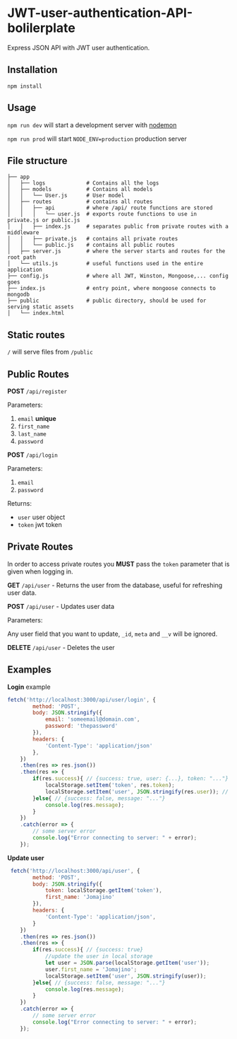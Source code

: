 # JWT-user-authentication-API-bolilerplate
Express JSON API with JWT user authentication.

## Installation

```
npm install
```

## Usage
`npm run dev` will start a development server with [nodemon]()

`npm run prod` will start `NODE_ENV=production` production server

## File structure
```
├── app
│   ├── logs             # Contains all the logs
│   ├── models           # Contains all models
│   │   └── User.js      # User model
│   ├── routes           # contains all routes
│   │   ├── api          # where /api/ route functions are stored
│   │   │   └── user.js  # exports route functions to use in private.js or public.js
│   │   ├── index.js     # separates public from private routes with a middleware
│   │   ├── private.js   # contains all private routes
│   │   └── public.js    # contains all public routes
│   ├── server.js        # where the server starts and routes for the root path
│   └── utils.js         # useful functions used in the entire application
├── config.js            # where all JWT, Winston, Mongoose,... config goes
├── index.js             # entry point, where mongoose connects to mongodb
├── public               # public directory, should be used for serving static assets
│   └── index.html
```
## Static routes
`/` will serve files from `/public`

## Public Routes
**POST** `/api/register`

Parameters:
1. `email` **unique**
2. `first_name`
3. `last_name`
4. `password`

**POST** `/api/login`

Parameters:
1. `email`
2. `password`

Returns:

* `user` user object
* `token` jwt token

## Private Routes
In order to access private routes you **MUST** pass the `token` parameter that is given when logging in.

**GET** `/api/user` - Returns the user from the database, useful for refreshing user data.

**POST** `/api/user` - Updates user data

Parameters:

Any user field that you want to update, `_id`, `meta` and `__v` will be ignored.

**DELETE** `/api/user` - Deletes the user

## Examples
**Login** example
```js
fetch('http://localhost:3000/api/user/login', {
        method: 'POST',
        body: JSON.stringify({
            email: 'someemail@domain.com',
            password: 'thepassword'
        }),
        headers: {
            'Content-Type': 'application/json'
        },
    })
    .then(res => res.json())
    .then(res => {
        if(res.success){ // {success: true, user: {...}, token: "..."}
            localStorage.setItem('token', res.token);
            localStorage.setItem('user', JSON.stringify(res.user)); // *optional*
        }else{ // {success: false, message: "..."}
            console.log(res.message);
        }
    })
    .catch(error => {
        // some server error
        console.log("Error connecting to server: " + error);
    });
```

**Update user**
```js
 fetch('http://localhost:3000/api/user', {
        method: 'POST',
        body: JSON.stringify({
            token: localStorage.getItem('token'),
            first_name: 'Jomajino'
        }),
        headers: {
            'Content-Type': 'application/json',
        }
    })
    .then(res => res.json())
    .then(res => {
        if(res.success){ // {success: true}
            //update the user in local storage
            let user = JSON.parse(localStorage.getItem('user'));
            user.first_name = 'Jomajino';
            localStorage.setItem('user', JSON.stringify(user));
        }else{ // {success: false, message: "..."}
            console.log(res.message);
        }
    })
    .catch(error => {
        // some server error
        console.log("Error connecting to server: " + error);
    });
```
